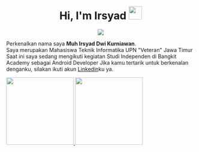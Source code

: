 <h1 align="center">Hi, I'm Irsyad <img src="https://media.giphy.com/media/hvRJCLFzcasrR4ia7z/giphy.gif" width="35"></h1>
<p align="center">
  <a href="https://github.com/DenverCoder1/readme-typing-svg"><img src="https://readme-typing-svg.herokuapp.com?lines=Informatics%20Student;&center=true&width=300&height=50"></a>
</p>

Perkenalkan nama saya **Muh Irsyad Dwi Kurniawan**.\
Saya merupakan Mahasiswa Teknik Informatika UPN "Veteran" Jawa Timur
Saat ini saya sedang mengikuti kegiatan Studi Independen di Bangkit Academy sebagai Android Developer
Jika kamu tertarik untuk berkenalan denganku, silakan ikuti akun [Linkedin](https://www.linkedin.com/in/muh-irsyad-dwi-kurniawan/)ku ya.

<p align="left">
<a href="https://github.com/MuhammadIrsyadd">
  <img height="180em" src="https://github-readme-stats-eight-theta.vercel.app/api?username=MuhammadIrsyadd&show_icons=true&theme=algolia&include_all_commits=true&count_private=true"/>
  <img height="180em" src="https://github-readme-stats-eight-theta.vercel.app/api/top-langs/?username=MuhammadIrsyadd&layout=compact&langs_count=8&theme=algolia"/>
</a>
</p>
